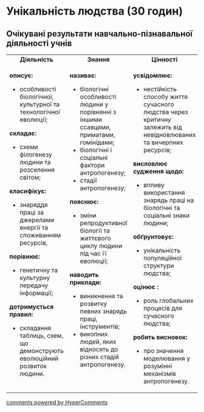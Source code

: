 <div id="hypercomments_widget" class="js-hypercomments-widget invisible"></div>

# Унікальність людства  (30 годин)

## Очікувані результати навчально-пізнавальної діяльності учнів

<table>
  <tr>
	<td width="33%" align="center"><b>Діяльність</b></td>
	<td width="33%" align="center"><b>Знання</b></td>
	<td width="33%" align="center"><b>Цінності</b></td>
  </tr>
  <tr>
  <td width="33%" style="vertical-align:top !important;">
    <p><b>описує: </b><br><ul>
    <li>особливості біологічної, культурної та технологічної еволюції;</li>
    </ul>
    <b>складає:</b><br><ul>
    <li>схеми філогенезу людини та розселення світом;</li>
    </ul>
    <b>класифікує: </b><br><ul>
    <li>знаряддя праці за джерелами енергії та споживанням ресурсів, </li>
    </ul>
    <b>порівнює: </b><br><ul>
    <li>генетичну та культурну передачу інформації;</li>
    </ul>
    <b>дотримується правил: </b><br><ul>
    <li>складання таблиць, схем, що демонструють еволюційний розвиток людини.</li>
    </ul></p>
  </td>
  <td width="33%" style="vertical-align:top !important;">
	<p><b>називає: </b><br><ul>
	<li>біологічні особливості людини у порівнянні з іншими ссавцями, приматами, гомінідами;</li>
	<li>біологічні і соціальні фактори антропогенезу; </li>
	<li>стадії антропогенезу;</li>
	</ul>
	<b>пояснює: </b><br><ul>
	<li>зміни репродуктивної біології та життєвого циклу людини під час її еволюції;</li>
	</ul>
	<b>наводить приклади: </b><br><ul>
	<li>виникнення та розвитку певних знарядь праці, інструментів;</li>
	<li>викопних людей, яких відносять до різних стадій антропогенезу.</li>
    </ul></p>
  </td>
  <td width="33%" style="vertical-align:top !important;">
	<p><b>усвідомлює: </b><br><ul>
	<li>нестійкість способу життя сучасного людства через критичну залежить від невідновлюваних та вичерпних ресурсів;</li>
	</ul>
	<b>висловлює судження щодо: </b><br><ul>
	<li>впливу використання знарядь праці на біологічні та соціальні знаки людини;</li>
	</ul>
	<b>обґрунтовує: </b><br><ul>
	<li>унікальність популяційної структури людства;</li>
	</ul>
	<b>оцінює :</b><br><ul>
	<li>роль глобальних процесів для сучасного людства;</li>
	</ul>
	<b>робить висновок:</b><br><ul>
	<li>про значення моделювання у розумінні механізмів антропогенезу.</li>
    </ul></p>
  </td>
  </tr>
</table>

<div class="js-hypercomments-container">
<a href="http://hypercomments.com" class="hc-link" title="comments widget">comments powered by HyperComments</a>
</div>